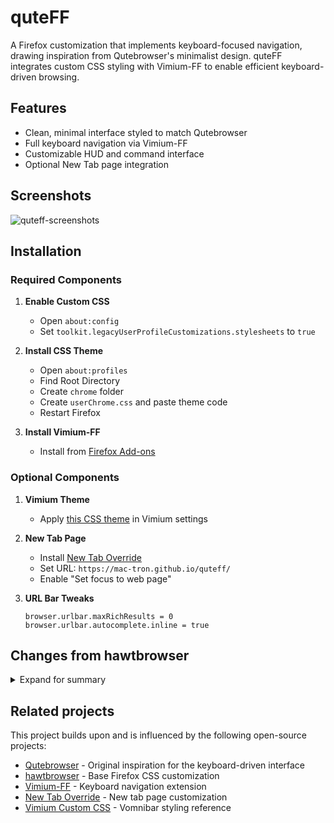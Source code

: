 # quteFF

A Firefox customization that implements keyboard-focused navigation, drawing inspiration from Qutebrowser's minimalist design.
quteFF integrates custom CSS styling with Vimium-FF to enable efficient keyboard-driven browsing.

## Features

- Clean, minimal interface styled to match Qutebrowser
- Full keyboard navigation via Vimium-FF
- Customizable HUD and command interface
- Optional New Tab page integration

## Screenshots

![quteff-screenshots](https://github.com/user-attachments/assets/46e689ef-b973-4f9d-bbc6-c48925ca2c99)

## Installation

### Required Components

1. **Enable Custom CSS**
   - Open `about:config`
   - Set `toolkit.legacyUserProfileCustomizations.stylesheets` to `true`

2. **Install CSS Theme**
   - Open `about:profiles`
   - Find Root Directory
   - Create `chrome` folder
   - Create `userChrome.css` and paste theme code
   - Restart Firefox

3. **Install Vimium-FF**
   - Install from [Firefox Add-ons](https://addons.mozilla.org/firefox/addon/vimium-ff/)

### Optional Components

1. **Vimium Theme**
   - Apply [this CSS theme](https://github.com/mac-tron/quteff/blob/main/vimium-ff.css) in Vimium settings

2. **New Tab Page**
   - Install [New Tab Override](https://addons.mozilla.org/firefox/addon/new-tab-override/)
   - Set URL: `https://mac-tron.github.io/quteff/`
   - Enable "Set focus to web page"

3. **URL Bar Tweaks**
   ```
   browser.urlbar.maxRichResults = 0
   browser.urlbar.autocomplete.inline = true
   ```

## Changes from hawtbrowser

<details>
<summary>Expand for summary</summary>

Key improvements over the original [hawtbrowser](https://github.com/IanLeCorbeau/hawtbrowser) theme:

### Interface Refinements
- Consistent toolbar and button sizing
- Improved extension icon handling
- Enhanced tab highlighting with purple accents
- Standardized spacing and alignment

### Technical Updates
- Added aspect-ratio properties for better scaling
- Improved icon containment and scaling
- Enhanced extension button layout
- Standardized height variable usage

</details>

## Related projects

This project builds upon and is influenced by the following open-source projects:

- [Qutebrowser](https://www.qutebrowser.org/) - Original inspiration for the keyboard-driven interface
- [hawtbrowser](https://github.com/IanLeCorbeau/hawtbrowser) - Base Firefox CSS customization
- [Vimium-FF](https://github.com/philc/vimium/) - Keyboard navigation extension
- [New Tab Override](https://github.com/cadeyrn/newtaboverride) - New tab page customization
- [Vimium Custom CSS](https://github.com/okaihe/vomnibar-custom-css) - Vomnibar styling reference
